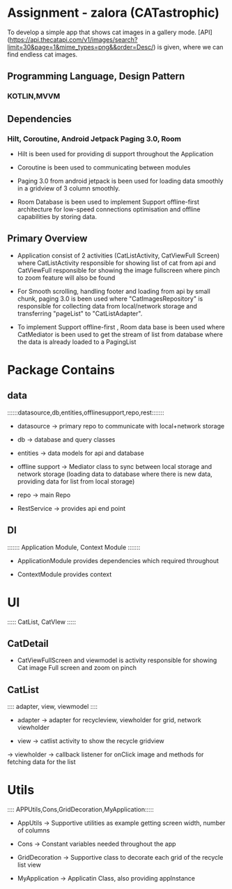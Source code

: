 # Assignment - zalora (CATastrophic)

To develop a  simple app that shows cat images in a gallery mode. [API] (https://api.thecatapi.com/v1/images/search?limit=30&page=1&mime_types=png&&order=Desc/) is given, where we can find endless cat images.


## Programming Language, Design Pattern

### KOTLIN,MVVM

## Dependencies 

### Hilt, Coroutine, Android Jetpack Paging 3.0, Room 

- Hilt is been used for providing di support throughout the Application

- Coroutine is been used to communicating between modules

- Paging 3.0 from android jetpack is been used for loading data smoothly in a gridview of 3 column smoothly.

- Room Database is been used to implement Support offline-first architecture for low-speed connections optimisation and offline capabilities by storing data.


## Primary Overview
- Application consist of 2 activities (CatListActivity, CatViewFull Screen) where CatListActivity responsible for showing list of cat from api and CatViewFull responsible for showing the image fullscreen where pinch to zoom feature will also be found

- For Smooth scrolling, handling footer and loading from api by small chunk, paging 3.0 is been used where "CatImagesRepository" is responsible for collecting data from local/network storage and transferring "pageList" to "CatListAdapter".

- To implement Support offline-first , Room data base is been used where CatMediator is been used to get the stream of list from database where the data is already loaded to a PagingList


# Package Contains

## data
::::::datasource,db,entities,offlinesupport,repo,rest:::::::

- datasource -> primary repo to communicate with local+network storage

- db -> database and query classes

- entities -> data models for api and database

- offline support -> Mediator class to sync between local storage and network storage (loading data to database where there is new data, providing data for list from local storage) 

- repo -> main Repo

- RestService -> provides api end point

## DI

::::::: Application Module, Context Module :::::::

- ApplicationModule provides dependencies which required throughout 

-  ContextModule provides context

# UI 

::::: CatList, CatVIew :::::

## CatDetail

- CatViewFullScreen and viewmodel is activity responsible for showing Cat image Full screen and zoom on pinch


## CatList

:::: adapter, view, viewmodel ::::

- adapter -> adapter for recycleview, viewholder for grid, network viewholder

- view -> catlist activity to show the recycle gridview

-> viewholder -> callback listener for onClick image and methods for fetching data for the list


# Utils

:::: APPUtils,Cons,GridDecoration,MyApplication:::::

-  AppUtils -> Supportive utilities as example getting screen width, number of columns

- Cons -> Constant variables needed throughout the app

- GridDecoration -> Supportive class to decorate each grid of the recycle list view

- MyApplication -> Applicatin Class, also providing appInstance
 








